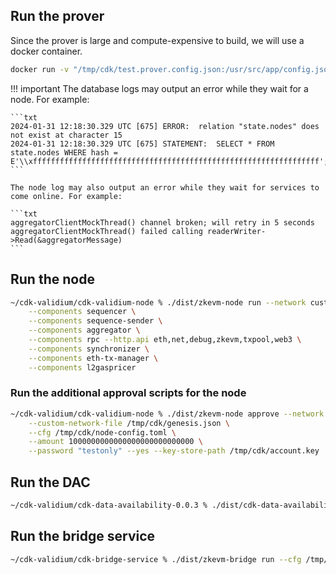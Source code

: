 ## Run the prover

Since the prover is large and compute-expensive to build, we will use a docker container.

```bash
docker run -v "/tmp/cdk/test.prover.config.json:/usr/src/app/config.json" -p 50061:50061 -p 50071:50071 --network host hermeznetwork/zkevm-prover:v3.0.2 zkProver -c /usr/src/app/config.json
```

!!! important
    The database logs may output an error while they wait for a node. For example:

    ```txt
    2024-01-31 12:18:30.329 UTC [675] ERROR:  relation "state.nodes" does not exist at character 15
    2024-01-31 12:18:30.329 UTC [675] STATEMENT:  SELECT * FROM state.nodes WHERE hash = E'\\xffffffffffffffffffffffffffffffffffffffffffffffffffffffffffffffff';
    ```

    The node log may also output an error while they wait for services to come online. For example:

    ```txt
    aggregatorClientMockThread() channel broken; will retry in 5 seconds
    aggregatorClientMockThread() failed calling readerWriter->Read(&aggregatorMessage)
    ```

## Run the node

```bash
~/cdk-validium/cdk-validium-node % ./dist/zkevm-node run --network custom --custom-network-file /tmp/cdk/genesis.json --cfg /tmp/cdk/node-config.toml \
	--components sequencer \
	--components sequence-sender \
	--components aggregator \
	--components rpc --http.api eth,net,debug,zkevm,txpool,web3 \
	--components synchronizer \
	--components eth-tx-manager \
	--components l2gaspricer
```

### Run the additional approval scripts for the node

```bash
~/cdk-validium/cdk-validium-node % ./dist/zkevm-node approve --network custom \
	--custom-network-file /tmp/cdk/genesis.json \
	--cfg /tmp/cdk/node-config.toml \
	--amount 1000000000000000000000000000 \
	--password "testonly" --yes --key-store-path /tmp/cdk/account.key
```

## Run the DAC

```bash
~/cdk-validium/cdk-data-availability-0.0.3 % ./dist/cdk-data-availability run --cfg /tmp/cdk/dac-config.toml
```

## Run the bridge service

```bash
~/cdk-validium/cdk-bridge-service % ./dist/zkevm-bridge run --cfg /tmp/cdk/bridge-config.toml
```